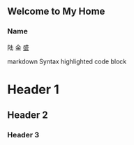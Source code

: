 ## Welcome to My Home



### Name
陆 金 盛

markdown
Syntax highlighted code block

# Header 1
## Header 2
### Header 3




